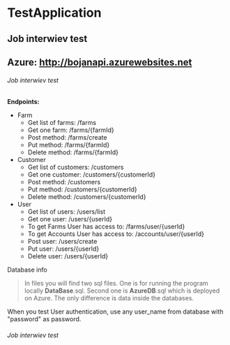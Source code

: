 # TestApplication
## Job interwiev test <h2> Azure: http://bojanapi.azurewebsites.net
###### Job interwiev test <h6>
**Endpoints:**
* Farm
  * Get list of farms: /farms
  * Get one farm: /farms/{farmId}
  * Post method: /farms/create
  * Put method: /farms/{farmId}
  * Delete method: /farms/{farmId}
* Customer
  * Get list of customers: /customers
  * Get one customer: /customers/{customerId}
  * Post method: /customers
  * Put method: /customers/{customerId}
  * Delete method: /customers/{customerId}
* User
  * Get list of users: /users/list
  * Get one user: /users/{userId}
  * To get Farms User has access to: /farms/user/{userId}
  * To get Accounts User has access to: /accounts/user/{userId}
  * Post user: /users/create
  * Put user: /users/{userId}
  * Delete user: /users/{userId}
 
Database info

> In files you will find two sql files. One is for running the program locally **DataBase**.sql.
> Second one is **AzureDB**.sql which is deployed on Azure. The only difference is data inside the databases. 

When you test User authentication, use any user_name from database with "password" as password.
###### Job interwiev test <h6>
